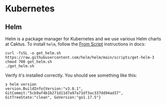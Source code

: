 # Kubernetes


## Helm

Helm is a package manager for Kubernetes and we use various Helm charts at Caktus. To install `helm`, follow the [From Script](https://helm.sh/docs/intro/install/#from-script) instructions in docs:

```shell
curl -fsSL -o get_helm.sh https://raw.githubusercontent.com/helm/helm/main/scripts/get-helm-3
chmod 700 get_helm.sh
./get_helm.sh
```

Verify it's installed correctly. You should see something like this:

```shell
❯ helm version 
version.BuildInfo{Version:"v3.8.1", GitCommit:"5cb9af4b1b271d11d7a97a71df3ac337dd94ad37", GitTreeState:"clean", GoVersion:"go1.17.5"}
```
